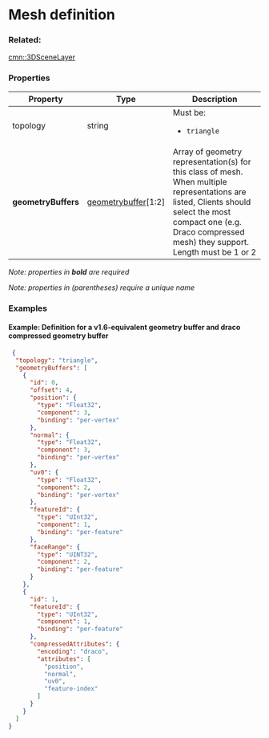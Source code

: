 # Mesh definition



### Related:

[cmn::3DSceneLayer](3DSceneLayer.cmn.md)
### Properties

| Property | Type | Description |
| --- | --- | --- |
| topology | string | <div>Must be:<ul><li>`triangle`</li></ul></div> |
| **geometryBuffers** | [geometrybuffer](geometrybuffer.cmn.md)[1:2] | Array of geometry representation(s) for this class of mesh. When multiple representations are listed, Clients should select the most compact one (e.g. Draco compressed mesh) they support. Length must be 1 or 2 |

*Note: properties in **bold** are required*

*Note: properties in (parentheses) require a unique name*

### Examples 

#### Example: Definition for a v1.6-equivalent geometry buffer and draco compressed geometry buffer 

```json
 {
  "topology": "triangle",
  "geometryBuffers": [
    {
      "id": 0,
      "offset": 4,
      "position": {
        "type": "Float32",
        "component": 3,
        "binding": "per-vertex"
      },
      "normal": {
        "type": "Float32",
        "component": 3,
        "binding": "per-vertex"
      },
      "uv0": {
        "type": "Float32",
        "component": 2,
        "binding": "per-vertex"
      },
      "featureId": {
        "type": "UInt32",
        "component": 1,
        "binding": "per-feature"
      },
      "faceRange": {
        "type": "UINT32",
        "component": 2,
        "binding": "per-feature"
      }
    },
    {
      "id": 1,
      "featureId": {
        "type": "UInt32",
        "component": 1,
        "binding": "per-feature"
      },
      "compressedAttributes": {
        "encoding": "draco",
        "attributes": [
          "position",
          "normal",
          "uv0",
          "feature-index"
        ]
      }
    }
  ]
} 
```

